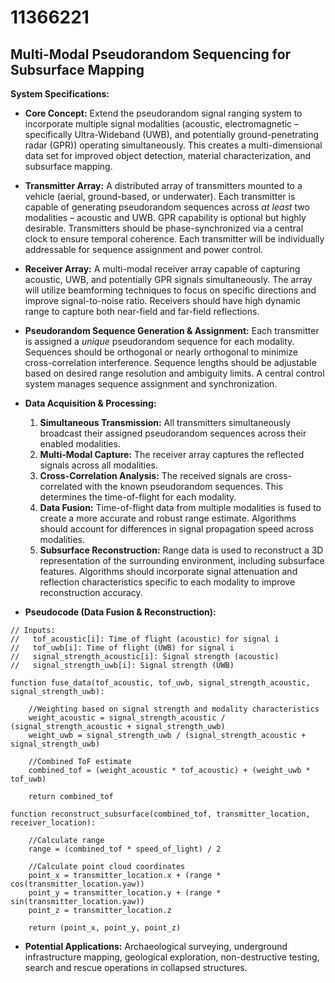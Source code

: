 # 11366221

## Multi-Modal Pseudorandom Sequencing for Subsurface Mapping

**System Specifications:**

*   **Core Concept:** Extend the pseudorandom signal ranging system to incorporate multiple signal modalities (acoustic, electromagnetic – specifically Ultra-Wideband (UWB), and potentially ground-penetrating radar (GPR)) operating simultaneously. This creates a multi-dimensional data set for improved object detection, material characterization, and subsurface mapping.

*   **Transmitter Array:**  A distributed array of transmitters mounted to a vehicle (aerial, ground-based, or underwater). Each transmitter is capable of generating pseudorandom sequences across *at least* two modalities – acoustic and UWB.  GPR capability is optional but highly desirable.  Transmitters should be phase-synchronized via a central clock to ensure temporal coherence.  Each transmitter will be individually addressable for sequence assignment and power control.

*   **Receiver Array:** A multi-modal receiver array capable of capturing acoustic, UWB, and potentially GPR signals simultaneously. The array will utilize beamforming techniques to focus on specific directions and improve signal-to-noise ratio. Receivers should have high dynamic range to capture both near-field and far-field reflections.

*   **Pseudorandom Sequence Generation & Assignment:**  Each transmitter is assigned a *unique* pseudorandom sequence for each modality. Sequences should be orthogonal or nearly orthogonal to minimize cross-correlation interference.  Sequence lengths should be adjustable based on desired range resolution and ambiguity limits. A central control system manages sequence assignment and synchronization.

*   **Data Acquisition & Processing:**
    1.  **Simultaneous Transmission:** All transmitters simultaneously broadcast their assigned pseudorandom sequences across their enabled modalities.
    2.  **Multi-Modal Capture:** The receiver array captures the reflected signals across all modalities.
    3.  **Cross-Correlation Analysis:**  The received signals are cross-correlated with the known pseudorandom sequences. This determines the time-of-flight for each modality.
    4.  **Data Fusion:**  Time-of-flight data from multiple modalities is fused to create a more accurate and robust range estimate. Algorithms should account for differences in signal propagation speed across modalities.
    5.  **Subsurface Reconstruction:**  Range data is used to reconstruct a 3D representation of the surrounding environment, including subsurface features. Algorithms should incorporate signal attenuation and reflection characteristics specific to each modality to improve reconstruction accuracy.

*   **Pseudocode (Data Fusion & Reconstruction):**

```pseudocode
// Inputs:
//   tof_acoustic[i]: Time of flight (acoustic) for signal i
//   tof_uwb[i]: Time of flight (UWB) for signal i
//   signal_strength_acoustic[i]: Signal strength (acoustic)
//   signal_strength_uwb[i]: Signal strength (UWB)

function fuse_data(tof_acoustic, tof_uwb, signal_strength_acoustic, signal_strength_uwb):

    //Weighting based on signal strength and modality characteristics
    weight_acoustic = signal_strength_acoustic / (signal_strength_acoustic + signal_strength_uwb)
    weight_uwb = signal_strength_uwb / (signal_strength_acoustic + signal_strength_uwb)

    //Combined ToF estimate
    combined_tof = (weight_acoustic * tof_acoustic) + (weight_uwb * tof_uwb)

    return combined_tof

function reconstruct_subsurface(combined_tof, transmitter_location, receiver_location):

    //Calculate range
    range = (combined_tof * speed_of_light) / 2

    //Calculate point cloud coordinates
    point_x = transmitter_location.x + (range * cos(transmitter_location.yaw))
    point_y = transmitter_location.y + (range * sin(transmitter_location.yaw))
    point_z = transmitter_location.z

    return (point_x, point_y, point_z)
```

*   **Potential Applications:** Archaeological surveying, underground infrastructure mapping, geological exploration, non-destructive testing, search and rescue operations in collapsed structures.